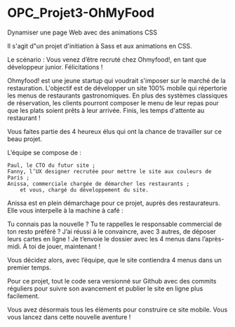 # OPC_Projet3-OhMyFood
Dynamiser une page Web avec des animations CSS

Il s'agit d"un projet d'initiation à Sass et aux animations en CSS.

Le scénario :
Vous venez d’être recruté chez Ohmyfood!, en tant que développeur junior. Félicitations !

Ohmyfood! est une jeune startup qui voudrait s'imposer sur le marché de la restauration. L'objectif est de développer un site 100% mobile qui répertorie les menus de restaurants gastronomiques. En plus des systèmes classiques de réservation, les clients pourront composer le menu de leur repas pour que les plats soient prêts à leur arrivée. Finis, les temps d'attente au restaurant !

Vous faites partie des 4 heureux élus qui ont la chance de travailler sur ce beau projet.

L’équipe se compose de :

    Paul, le CTO du futur site ;
    Fanny, l’UX designer recrutée pour mettre le site aux couleurs de Paris ;
    Anissa, commerciale chargée de démarcher les restaurants ;
        et vous, chargé du développement du site.

Anissa est en plein démarchage pour ce projet, auprès des restaurateurs. Elle vous interpelle à la machine à café :

Tu connais pas la nouvelle ? Tu te rappelles le responsable commercial de ton resto préféré ? J’ai réussi à le convaincre, avec 3 autres, de déposer leurs cartes en ligne ! Je t’envoie le dossier avec les 4 menus dans l’après-midi. À toi de jouer, maintenant !

Vous décidez alors, avec l’équipe, que le site contiendra 4 menus dans un premier temps. 


Pour ce projet, tout le code sera versionné sur Github avec des commits réguliers pour suivre son avancement et publier le site en ligne plus facilement.

Vous avez désormais tous les éléments pour construire ce site mobile. Vous vous lancez dans cette nouvelle aventure !
